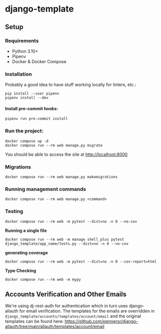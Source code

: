 # django-template

## Setup

### Requirements

-   Python 3.10+
-   Pipenv
-   Docker & Docker Compose

### Installation

Probably a good idea to have stuff working locally for linters, etc.:

```console
pip install --user pipenv
pipenv install --dev
```

#### Install pre-commit hooks:

```console
pipenv run pre-commit install
```

### Run the project:

```console
docker compose up -d
docker compose run --rm web manage.py migrate
```

You should be able to access the site at [http://localhost:8000](http://localhost:8000)

### Migrations

```console
docker compose run --rm web manage.py makemigrations
```

### Running management commands

```console
docker compose run --rm web manage.py <command>
```

### Testing

```console
docker compose run --rm web -m pytest --dist=no -n 0 --no-cov
```

**Running a single file**
```console
docker compose run --rm web -m manage shell_plus pytest django_template/app_name/tests.py --dist=no -n 0 --no-cov
```

**generating coverage**

```console
docker compose run --rm web -m pytest --dist=no -n 0 --cov-report=html
```

**Type Checking**

```console
docker compose run --rm web -m mypy
```

## Accounts Verification and Other Emails

We're using dj-rest-auth for authentication which in turn uses django-allauth for email verification. The templates for the emails are overridden in `django_template/accounts/templates/account/email` and the original templates can be found here: https://github.com/pennersr/django-allauth/tree/main/allauth/templates/account/email
